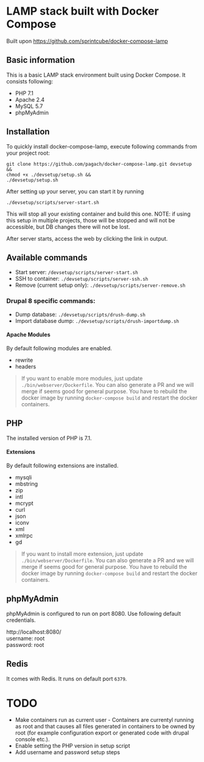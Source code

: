 # LAMP stack built with Docker Compose

Built upon https://github.com/sprintcube/docker-compose-lamp

## Basic information

This is a basic LAMP stack environment built using Docker Compose. It consists following:

* PHP 7.1
* Apache 2.4
* MySQL 5.7
* phpMyAdmin

## Installation

To quickly install docker-compose-lamp, execute following commands from your project root:

```shell
git clone https://github.com/pagach/docker-compose-lamp.git devsetup &&
chmod +x ./devsetup/setup.sh &&
./devsetup/setup.sh
```

After setting up your server, you can start it by running

```shell
./devsetup/scripts/server-start.sh
```
This will stop all your existing container and build this one.
NOTE: if using this setup in multiple projects, those will be stopped and will not be accessible, but DB changes there will not be lost.

After server starts, access the web by clicking the link in output.

## Available commands

* Start server: `/devsetup/scripts/server-start.sh`
* SSH to container: `./devsetup/scripts/server-ssh.sh`
* Remove (current setup only): `./devsetup/scripts/server-remove.sh`

### Drupal 8 specific commands:

* Dump database: `./devsetup/scripts/drush-dump.sh`
* Import database dump: `./devsetup/scripts/drush-importdump.sh`

#### Apache Modules

By default following modules are enabled.

* rewrite
* headers

> If you want to enable more modules, just update `./bin/webserver/Dockerfile`. You can also generate a PR and we will merge if seems good for general purpose.
> You have to rebuild the docker image by running `docker-compose build` and restart the docker containers.

## PHP

The installed version of PHP is 7.1.

#### Extensions

By default following extensions are installed.

* mysqli
* mbstring
* zip
* intl
* mcrypt
* curl
* json
* iconv
* xml
* xmlrpc
* gd

> If you want to install more extension, just update `./bin/webserver/Dockerfile`. You can also generate a PR and we will merge if seems good for general purpose.
> You have to rebuild the docker image by running `docker-compose build` and restart the docker containers.

## phpMyAdmin

phpMyAdmin is configured to run on port 8080. Use following default credentials.

http://localhost:8080/  
username: root  
password: root

## Redis

It comes with Redis. It runs on default port `6379`.

# TODO

* Make containers run as current user - Containers are currentyl running as root and that causes all files generated in containers to be owned by root (for example configuration export or generated code with drupal console etc.).
* Enable setting the PHP version in setup script
* Add username and password setup steps
